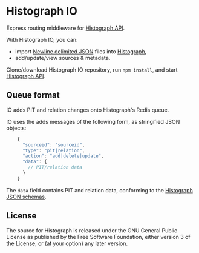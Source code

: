 # Histograph IO

Express routing middleware for [Histograph API](https://github.com/histograph/api).

With Histograph IO, you can:

- import [Newline delimited JSON](http://ndjson.org/) files into [Histograph](http://histograph.io),
- add/update/view sources & metadata.

Clone/download Histograph IO repository, run `npm install`, and start [Histograph API](https://github.com/histograph/api).

## Queue format

IO adds PIT and relation changes onto Histograph's Redis queue.

IO uses the adds messages of the following form, as stringified JSON objects:

```js
    {
      "sourceid": "sourceid",
      "type": "pit|relation",
      "action": "add|delete|update",
      "data": {
        // PIT/relation data
      }
    }
```

The `data` field contains PIT and relation data, conforming to the [Histograph JSON schemas](https://github.com/histograph/schemas/tree/master/json).

## License

The source for Histograph is released under the GNU General Public License as published by the Free Software Foundation, either version 3 of the License, or (at your option) any later version.
